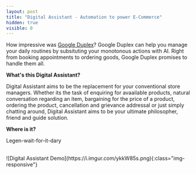 ```yaml
---
layout: post
title: "Digital Assistant - Automation to power E-Commerce"
hidden: true
visible: 0
---
```


How impressive was <a href="https://ai.googleblog.com/2018/05/duplex-ai-system-for-natural-conversation.html">Google Duplex</a>? Google Duplex can help you manage your daily routines by subsituting your monotonous actions with AI. Right from booking appointments to ordering goods, Google Duplex promises to handle them all.

<b>What's this Digital Assistant?</b>

Digital Assistant aims to be the replacement for your conventional store managers. Whether its the task of enquiring for avaailable products, natural conversation regarding an item, bargaining for the price of a product, ordering the product, cancellation and grievance addressal or just simply chatting around, Digital Assistant aims to be your ultimate philosopher, friend and guide solution.

<b>Where is it?</b>

Legen-wait-for-it-dary

<br>
![Digital Assistant Demo](https://i.imgur.com/ykkW85s.png){:class="img-responsive"}
